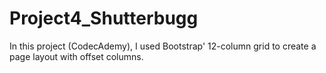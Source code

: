 # Project4_Shutterbugg
In this project (CodecAdemy), I used Bootstrap' 12-column grid to create a page layout with offset columns.
